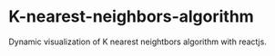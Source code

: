 # K-nearest-neighbors-algorithm
Dynamic visualization of K nearest neightbors algorithm with reactjs.
